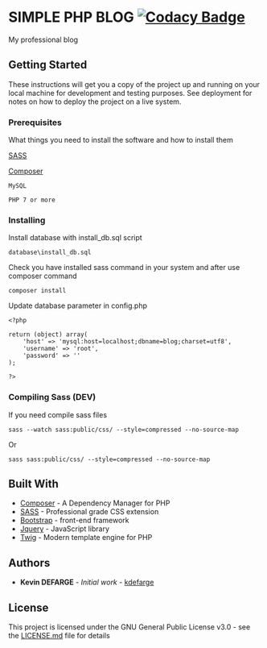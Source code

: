 # SIMPLE PHP BLOG [![Codacy Badge](https://app.codacy.com/project/badge/Grade/24b84b46fa3d4eb4baf369824800dbc0)](https://www.codacy.com/manual/kdefarge/SIMPLE_PHP_BLOG?utm_source=github.com&amp;utm_medium=referral&amp;utm_content=kdefarge/SIMPLE_PHP_BLOG&amp;utm_campaign=Badge_Grade)

My professional blog

## Getting Started

These instructions will get you a copy of the project up and running on your local machine for development and testing purposes. See deployment for notes on how to deploy the project on a live system.

### Prerequisites

What things you need to install the software and how to install them

[SASS](https://sass-lang.com/)

[Composer](https://getcomposer.org/) 

```
MySQL
```

```
PHP 7 or more
```

### Installing

Install database with install_db.sql script

```
database\install_db.sql
```

Check you have installed sass command in your system and after use composer command

```
composer install
```

Update database parameter in config.php

```
<?php

return (object) array(
    'host' => 'mysql:host=localhost;dbname=blog;charset=utf8',
    'username' => 'root',
    'password' => ''
);

?>
```

### Compiling Sass (DEV)

If you need compile sass files 

```
sass --watch sass:public/css/ --style=compressed --no-source-map
```

Or 

```
sass sass:public/css/ --style=compressed --no-source-map
```

## Built With

* [Composer](https://getcomposer.org/) - A Dependency Manager for PHP
* [SASS](https://sass-lang.com/) - Professional grade CSS extension
* [Bootstrap](https://getbootstrap.com/) - front-end framework
* [Jquery](https://jquery.com/) - JavaScript library
* [Twig](https://twig.symfony.com/) - Modern template engine for PHP

## Authors

* **Kevin DEFARGE** - *Initial work* - [kdefarge](https://github.com/kdefarge)

## License

This project is licensed under the GNU General Public License v3.0 - see the [LICENSE.md](LICENSE.md) file for details